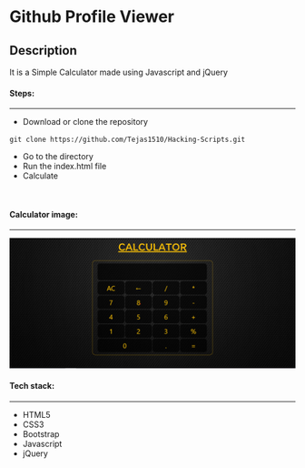 # Github Profile Viewer

## Description
It is a Simple Calculator made using Javascript and jQuery

#### Steps:
---

- Download or clone the repository
```
git clone https://github.com/Tejas1510/Hacking-Scripts.git
```
- Go to the directory
- Run the index.html file
- Calculate

<br/>

#### Calculator image:
---

![Calculator image](images\calculator.png)

#### Tech stack:
---
- HTML5
- CSS3
- Bootstrap
- Javascript
- jQuery
